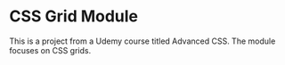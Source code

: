 # CSS Grid Module
This is a project from a Udemy course titled Advanced CSS. The module focuses on CSS grids.